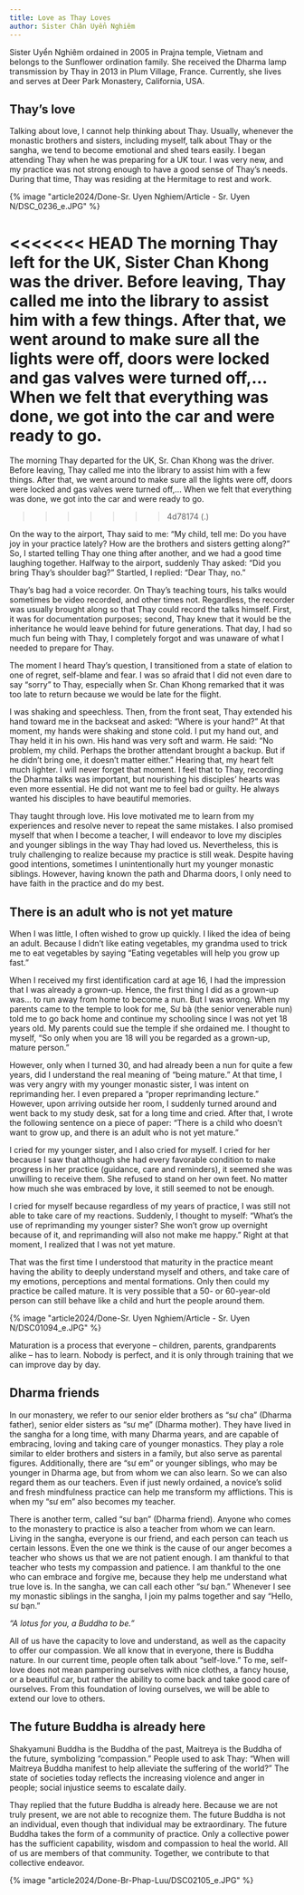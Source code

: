 ```yaml
---
title: Love as Thay Loves
author: Sister Chân Uyển Nghiêm
---
```


<p class="editors-preface">Sister Uyển Nghiêm ordained in 2005 in Prajna temple, Vietnam and belongs to the Sunflower ordination family. She received the Dharma lamp transmission by Thay in 2013 in Plum Village, France. Currently, she lives and serves at Deer Park Monastery, California, USA.</p>

## Thay’s love

Talking about love, I cannot help thinking about Thay. Usually, whenever the monastic brothers and sisters, including myself, talk about Thay or the sangha, we tend to become emotional and shed tears easily. I began attending Thay when he was preparing for a UK tour. I was very new, and my practice was not strong enough to have a good sense of Thay’s needs. During that time, Thay was residing at the Hermitage to rest and work.

{% image "article2024/Done-Sr. Uyen Nghiem/Article - Sr. Uyen N/DSC_0236_e.JPG" %}

<<<<<<< HEAD
The morning Thay left for the UK, Sister Chan Khong was the driver. Before leaving, Thay called me into the library to assist him with a few things. After that, we went around to make sure all the lights were off, doors were locked and gas valves were turned off,… When we felt that everything was done, we got into the car and were ready to go.
=======
The morning Thay departed for the UK, Sr. Chan Khong was the driver. Before leaving, Thay called me into the library to assist him with a few things. After that, we went around to make sure all the lights were off, doors were locked and gas valves were turned off,… When we felt that everything was done, we got into the car and were ready to go.
>>>>>>> 4d78174 (.)

On the way to the airport, Thay said to me: “My child, tell me: Do you have joy in your practice lately? How are the brothers and sisters getting along?” So, I started telling Thay one thing after another, and we had a good time laughing together. Halfway to the airport, suddenly Thay asked: “Did you bring Thay’s shoulder bag?” Startled, I replied: “Dear Thay, no.”

Thay’s bag had a voice recorder. On Thay’s teaching tours, his talks would sometimes be video recorded, and other times not. Regardless, the recorder was usually brought along so that Thay could record the talks himself. First, it was for documentation purposes; second, Thay knew that it would be the inheritance he would leave behind for future generations. That day, I had so much fun being with Thay, I completely forgot and was unaware of what I needed to prepare for Thay.

The moment I heard Thay’s question, I transitioned from a state of elation to one of regret, self-blame and fear. I was so afraid that I did not even dare to say “sorry” to Thay, especially when Sr. Chan Khong remarked that it was too late to return because we would be late for the flight.

I was shaking and speechless. Then, from the front seat, Thay extended his hand toward me in the backseat and asked: “Where is your hand?” At that moment, my hands were shaking and stone cold. I put my hand out, and Thay held it in his own. His hand was very soft and warm. He said: “No problem, my child. Perhaps the brother attendant brought a backup. But if he didn’t bring one, it doesn’t matter either.” Hearing that, my heart felt much lighter. I will never forget that moment. I feel that to Thay, recording the Dharma talks was important, but nourishing his disciples’ hearts was even more essential. He did not want me to feel bad or guilty. He always wanted his disciples to have beautiful memories.

Thay taught through love. His love motivated me to learn from my experiences and resolve never to repeat the same mistakes. I also promised myself that when I become a teacher, I will endeavor to love my disciples and younger siblings in the way Thay had loved us. Nevertheless, this is truly challenging to realize because my practice is still weak. Despite having good intentions, sometimes I unintentionally hurt my younger monastic siblings. However, having known the path and Dharma doors, I only need to have faith in the practice and do my best.

## There is an adult who is not yet mature

When I was little, I often wished to grow up quickly. I liked the idea of being an adult. Because I didn’t like eating vegetables, my grandma used to trick me to eat vegetables by saying “Eating vegetables will help you grow up fast.”

When I received my first identification card at age 16, I had the impression that I was already a grown-up. Hence, the first thing I did as a grown-up was… to run away from home to become a nun. But I was wrong. When my parents came to the temple to look for me, Sư bà (the senior venerable nun) told me to go back home and continue my schooling since I was not yet 18 years old. My parents could sue the temple if she ordained me. I thought to myself, “So only when you are 18 will you be regarded as a grown-up, mature person.”

However, only when I turned 30, and had already been a nun for quite a few years, did I understand the real meaning of “being mature.” At that time, I was very angry with my younger monastic sister, I was intent on reprimanding her. I even prepared a “proper reprimanding lecture.” However, upon arriving outside her room, I suddenly turned around and went back to my study desk, sat for a long time and cried. After that, I wrote the following sentence on a piece of paper: “There is a child who doesn’t want to grow up, and there is an adult who is not yet mature.”

I cried for my younger sister, and I also cried for myself. I cried for her because I saw that although she had every favorable condition to make progress in her practice (guidance, care and reminders), it seemed she was unwilling to receive them. She refused to stand on her own feet. No matter how much she was embraced by love, it still seemed to not be enough.

I cried for myself because regardless of my years of practice, I was still not able to take care of my reactions. Suddenly, I thought to myself: “What’s the use of reprimanding my younger sister? She won’t grow up overnight because of it, and reprimanding will also not make me happy.” Right at that moment, I realized that I was not yet mature.

That was the first time I understood that maturity in the practice meant having the ability to deeply understand myself and others, and take care of my emotions, perceptions and mental formations. Only then could my practice be called mature. It is very possible that a 50- or 60-year-old person can still behave like a child and hurt the people around them.

{% image "article2024/Done-Sr. Uyen Nghiem/Article - Sr. Uyen N/DSC01094_e.JPG" %}

Maturation is a process that everyone – children, parents, grandparents alike – has to learn. Nobody is perfect, and it is only through training that we can improve day by day.

## Dharma friends

In our monastery, we refer to our senior elder brothers as “sư cha” (Dharma father), senior elder sisters as “sư mẹ” (Dharma mother). They have lived in the sangha for a long time, with many Dharma years, and are capable of embracing, loving and taking care of younger monastics. They play a role similar to elder brothers and sisters in a family, but also serve as parental figures. Additionally, there are “sư em” or younger siblings, who may be younger in Dharma age, but from whom we can also learn. So we can also regard them as our teachers. Even if just newly ordained, a novice’s solid and fresh mindfulness practice can help me transform my afflictions. This is when my “sư em” also becomes my teacher.

There is another term, called “sư bạn” (Dharma friend). Anyone who comes to the monastery to practice is also a teacher from whom we can learn. Living in the sangha, everyone is our friend, and each person can teach us certain lessons. Even the one we think is the cause of our anger becomes a teacher who shows us that we are not patient enough. I am thankful to that teacher who tests my compassion and patience. I am thankful to the one who can embrace and forgive me, because they help me understand what true love is. In the sangha, we can call each other “sư bạn.” Whenever I see my monastic siblings in the sangha, I join my palms together and say “Hello, sư bạn.”

*“A lotus for you, a Buddha to be.”*

All of us have the capacity to love and understand, as well as the capacity to offer our compassion. We all know that in everyone, there is Buddha nature. In our current time, people often talk about “self-love.” To me, self-love does not mean pampering ourselves with nice clothes, a fancy house, or a beautiful car, but rather the ability to come back and take good care of ourselves. From this foundation of loving ourselves, we will be able to extend our love to others.

## The future Buddha is already here

Shakyamuni Buddha is the Buddha of the past, Maitreya is the Buddha of the future, symbolizing “compassion.” People used to ask Thay: “When will Maitreya Buddha manifest to help alleviate the suffering of the world?” The state of societies today reflects the increasing violence and anger in people; social injustice seems to escalate daily.

Thay replied that the future Buddha is already here. Because we are not truly present, we are not able to recognize them. The future Buddha is not an individual, even though that individual may be extraordinary. The future Buddha takes the form of a community of practice. Only a collective power has the sufficient capability, wisdom and compassion to heal the world. All of us are members of that community. Together, we contribute to that collective endeavor.

<div class="article-end"></div>

{% image "article2024/Done-Br-Phap-Luu/DSC02105_e.JPG" %}
